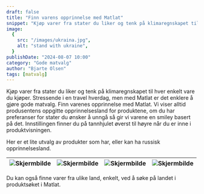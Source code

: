 ```yaml
---
draft: false
title: "Finn varens opprinnelse med Matlat"
snippet: "Kjøp varer fra stater du liker og tenk på klimaregnskapet til hver enkelt vare du kjøper. Stressende i en travel hverdag, men med Matlat er det enklere å gjøre gode matvalg."
image:
  {
    src: "/images/ukraina.jpg",
    alt: "stand with ukraine",
  }
publishDate: "2024-08-07 10:00"
category: "Gode matvalg"
author: "Bjarte Olsen"
tags: [matvalg]
---
```


Kjøp varer fra stater du liker og tenk på klimaregnskapet til hver enkelt vare du kjøper. Stressende i en travel hverdag, men med Matlat er det enklere å gjøre gode matvalg. Finn varenes opprinnelse med Matlat. Vi viser alltid produsentens oppgitte opprinnelsesland for produktene, om du har preferanser for stater du ønsker å unngå så gir vi varene en smiley basert på det. Innstillingen finner du på tannhjulet øverst til høyre når du er inne i produktvisningen.

Her er et lite utvalg av produkter som har, eller kan ha russisk opprinnelsesland.

| ![Skjermbilde](/images/VarensOpprinnelse1.png) | ![Skjermbilde](/images/VarensOpprinnelse2.png) | ![Skjermbilde](/images/VarensOpprinnelse3.png) | ![Skjermbilde](/images/VarensOpprinnelse4.png) |
| ---------------------------------------------- | ---------------------------------------------- | ---------------------------------------------- | ---------------------------------------------- |

Du kan også finne varer fra ulike land, enkelt, ved å søke på landet i produktsøket i Matlat.